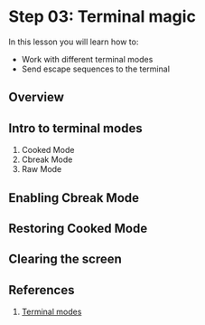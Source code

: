 # Step 03: Terminal magic

In this lesson you will learn how to:

- Work with different terminal modes
- Send escape sequences to the terminal

## Overview

## Intro to terminal modes

1. Cooked Mode
2. Cbreak Mode
3. Raw Mode

## Enabling Cbreak Mode

## Restoring Cooked Mode

## Clearing the screen

## References

1. [Terminal modes](https://en.wikipedia.org/wiki/Terminal_mode)